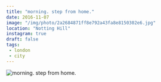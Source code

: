 ```yaml
---
title: "morning. step from home."
date: 2016-11-07
image: "/img/photo/2a2684871ff8e792a43fa8e8150302e6.jpg"
location: "Notting Hill"
instagram: true
draft: false
tags:
 - london
 - city
---
```


![morning. step from home.](/img/photo/2a2684871ff8e792a43fa8e8150302e6.jpg)
